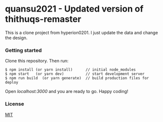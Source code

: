 # quansu2021 - Updated version of thithuqs-remaster
This is a clone project from hyperion0201. I just update the data and change the design.

### Getting started
Clone this repository.
Then run:

```
$ npm install (or yarn install)      // initial node_modules
$ npm start   (or yarn dev)          // start development server
$ npm run build  (or yarn generate)  // build production files for deploy
```
Open <i>localhost:3000</i> and you are ready to go. Happy coding!
### License 

[MIT](https://opensource.org/licenses/MIT) 
